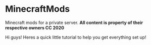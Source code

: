 # MinecraftMods
Minecraft mods for a private server. **All content is property of their respective owners CC 2020**

Hi guys! Heres a quick little tutorial to help you get everything set up!
